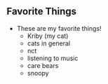 ## Favorite Things ##

- These are my favorite things!
    + Kriby (my cat)
    + cats in general
    + nct
    + listening to music
    + care bears
    + snoopy